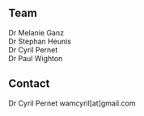 ## Team

Dr Melanie Ganz  
Dr Stephan Heunis  
Dr Cyril Pernet  
Dr Paul Wighton

## Contact

Dr Cyril Pernet wamcyril[at]gmail.com
